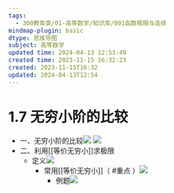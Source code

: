 ```yaml
---
tags:
  - 300教育类/01-高等数学/知识库/001函数极限与连续
mindmap-plugin: basic
dtype: 思维导图
subject: 高等数学
updated time: 2024-04-13 12:53:49
created time: 2023-11-15 16:32:23
created: 2023-11-15T16:32
updated: 2024-04-13T12:54
---
```

# 1.7 无穷小阶的比较
- 一、无穷小阶的比较![](https://api2.mubu.com/v3/document_image/1829d277-8f02-4bfe-964c-1d3816e68e33-26626835.jpg) ![](https://api2.mubu.com/v3/document_image/a8feb9c2-06e3-4971-9632-7d8de71883c4-26626835.jpg)  
- 二、利用[[等价无穷小]]求极限  
    - 定义![](https://api2.mubu.com/v3/document_image/3ea6e555-8bdd-45ea-ae62-8d4ce3a92f7f-26626835.jpg)  
        - 常用[[等价无穷小]]（ #重点 ）![](https://api2.mubu.com/v3/document_image/55774083-33bd-4648-90ec-7e9147e98119-26626835.jpg)  
            - 例题![](https://api2.mubu.com/v3/document_image/88ccf2d4-51ad-442c-8066-d61f8559e372-26626835.jpg)